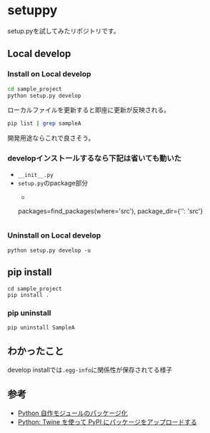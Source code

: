 # setuppy

setup.pyを試してみたリポジトリです。

## Local develop

### Install on Local develop

```sh
cd sample_project
python setup.py develop
```

ローカルファイルを更新すると即座に更新が反映される。

```sh
pip list | grep sampleA
```

開発用途ならこれで良さそう。

### developインストールするなら下記は省いても動いた

- `__init__.py`
- `setup.py`のpackage部分
    - ```python
    packages=find_packages(where='src'), 
    package_dir={'': 'src'}
    ```

### Uninstall on Local develop

```
python setup.py develop -u
```

## pip install

```
cd sample_project
pip install .
```

### pip uninstall

```
pip uninstall SampleA
```

## わかったこと

develop installでは`.egg-info`に関係性が保存されてる様子

## 参考

- [Python 自作モジュールのパッケージ化](https://gist.github.com/3panda/7508508a89bd1ea1990217142eaf3c9c)
- [Python: Twine を使って PyPI にパッケージをアップロードする](https://blog.amedama.jp/entry/2017/12/31/175036)